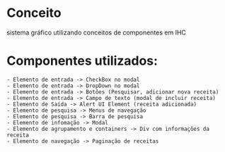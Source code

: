 # Conceito
sistema gráfico utilizando conceitos de componentes em IHC

# Componentes utilizados:
    - Elemento de entrada -> CheckBox no modal
    - Elemento de entrada -> DropDown no modal
    - Elemento de entrada -> Botões (Pesquisar, adicionar nova receita)
    - Elemento de entrada -> Campo de texto (modal de incluir receita)
    - Elemento de Saída -> Alert UI Element (receita adicionada)
    - Elemento de pesquisa -> Menus de navegação
    - Elemento de pesquisa -> Barra de pesquisa
    - Elemento de infomação -> Modal
    - Elemento de agrupamento e containers -> Div com informações da receita
    - Elemento de navegação -> Paginação de receitas